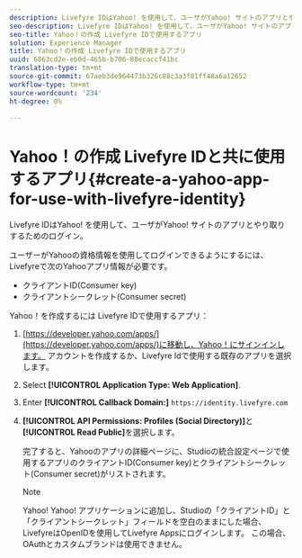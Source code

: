 ```yaml
---
description: Livefyre IDはYahoo! を使用して、ユーザがYahoo! サイトのアプリとやり取りするためのログイン。
seo-description: Livefyre IDはYahoo! を使用して、ユーザがYahoo! サイトのアプリとやり取りするためのログイン。
seo-title: Yahoo！の作成 Livefyre IDで使用するアプリ
solution: Experience Manager
title: Yahoo！の作成 Livefyre IDで使用するアプリ
uuid: 6863cd2e-eb0d-465b-b706-88ecaccf41bc
translation-type: tm+mt
source-git-commit: 67aeb3de964473b326c88c3a3f81ff48a6a12652
workflow-type: tm+mt
source-wordcount: '234'
ht-degree: 0%

---
```



# Yahoo！の作成 Livefyre IDと共に使用するアプリ{#create-a-yahoo-app-for-use-with-livefyre-identity}

Livefyre IDはYahoo! を使用して、ユーザがYahoo! サイトのアプリとやり取りするためのログイン。

ユーザーがYahooの資格情報を使用してログインできるようにするには、Livefyreで次のYahooアプリ情報が必要です。

* クライアントID(Consumer key)
* クライアントシークレット(Consumer secret)

Yahoo！を作成するには Livefyre IDで使用するアプリ：

1. [https://developer.yahoo.com/apps/](https://developer.yahoo.com/apps/)に移動し、Yahoo！にサインインします。 アカウントを作成するか、Livefyre Idで使用する既存のアプリを選択します。
1. Select **[!UICONTROL Application Type: Web Application]**.
1. Enter **[!UICONTROL Callback Domain:]** `https://identity.livefyre.com`
1. **[!UICONTROL API Permissions: Profiles (Social Directory)]**&#x200B;と&#x200B;**[!UICONTROL Read Public]**&#x200B;を選択します。

   完了すると、Yahooのアプリの詳細ページに、Studioの統合設定ページで使用するアプリのクライアントID(Consumer key)とクライアントシークレット(Consumer secret)がリストされます。

   >[!NOTE]
   >
   >Yahoo! Yahoo! アプリケーションに追加し、Studioの「クライアントID」と「クライアントシークレット」フィールドを空白のままにした場合、LivefyreはOpenIDを使用してLivefyre Appsにログインします。 この場合、OAuthとカスタムブランドは使用できません。